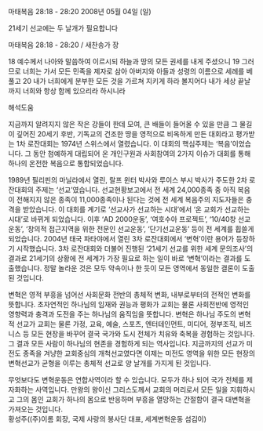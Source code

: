 마태복음 28:18 - 28:20 
2008년 05월 04일 (일)

21세기 선교에는 두 날개가 필요합니다



마태복음 28:18 - 28:20 / 새찬송가  장


18 예수께서 나아와 말씀하여 이르시되 하늘과 땅의 모든 권세를 내게 주셨으니 19 그러므로 너희는 가서 모든 민족을 제자로 삼아 아버지와 아들과 성령의 이름으로 세례를 베풀고 20 내가 너희에게 분부한 모든 것을 가르쳐 지키게 하라 볼지어다 내가 세상 끝날까지 너희와 항상 함께 있으리라 하시니라

해석도움





지금까지 알려지지 않은 작은 강들이 한데 모여, 큰 배들이 들어올 수 있을 만큼 그 물길이 깊어진 20세기 후반, 기독교의 건조한 땅을 영적으로 비옥하게 만든 대회라고 평가받는 1차 로잔대회는 1974년 스위스에서 열렸습니다. 이 대회의 핵심주제는 ‘복음’이었습니다. 그 동안 첨예하게 대립되어 온 개인구원과 사회참여의 2가지 이슈가 대회를 통해 하나의 온전한 복음으로 통합되었습니다. 

 1989년 필리핀의 마닐라에서 열린, 랄프 윈터 박사와 루이스 부시 박사가 주도한 2차 로잔대회의 주제는 ‘선교’였습니다. 선교현황보고에서 전 세계 24,000종족 중 아직 복음이 전해지지 않은 종족이 11,000종족이나 된다는 것에 전 세계 복음주의 지도자들은 충격을 받았습니다. 이 대회를 계기로 ‘선교사가 선교하는 시대’에서 ‘온 교회가 선교하는 시대’로 바뀌게 되었습니다. 이후 ‘AD 2000운동’, ‘여호수아 프로젝트’, ‘10/40창 선교운동’, ‘창의적 접근지역을 위한 전문인 선교운동’, ‘단기선교운동’ 등이 전 세계를 휩쓸게 되었습니다. 
 2004년 태국 파타야에서 열린 3차 로잔대회에서 ‘변혁’이란 용어가 등장하기 시작했습니다. 3차 로잔대회와 더불어 진행된 ‘21세기 선교를 위한 세계 문의조사’의 결과로 21세기의 상황에 전 세계가 가장 필요로 하는 일이 바로 ‘변혁’이라는 결과를 도출했습니다. 정말 놀라운 것은 모두 약속이나 한 듯이 모든 영역에서 동일한 결론이 도출된 것입니다. 

 변혁은 영적 부흥을 넘어선 사회문화 전반의 총체적 변화, 내부로부터의 전적인 변화를 뜻합니다. 초자연적인 하나님의 임재와 권능과 평화가 교회는 물론 사회전반에 영적인 영향력과 충격과 도전을 주는 하나님의 움직임을 뜻합니다. 변혁은 하나님 주도의 변혁적 선교가 교회는 물론 가정, 교육, 예술, 스포츠, 엔터테인먼트, 미디어, 정부조직, 비즈니스 등 모든 현장을 바꾸어 결국 국가와 도시 전체가 치유와 축복을 경험하는 것입니다. 그 결과 모든 사람이 하나님의 현존을 경험하게 되는 역사입니다. 지금까지의 선교가 미전도 종족을 겨냥한 교회중심의 개척선교였다면 이제는 미전도 영역을 위한 모든 현장의 변혁선교가 균형을 이루는 총체적 선교로 양 날개를 가지게 된 것입니다. 

 무엇보다도 변혁운동은 연합사역이라 할 수 있습니다. 모두가 하나 되어 국가 전체를 제자화하는 사역입니다. 만왕의 왕이신 그리스도께서 교회의 머리로서 모든 일을 지휘하시고 그의 몸인 교회가 하나의 몸으로 반응하며 부흥을 열망하는 간절함이 결국 대변혁을 가져오는 것입니다.    
황성주((주)이롬 회장, 국제 사랑의 봉사단 대표, 세계변혁운동 섬김이)